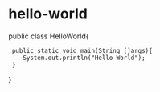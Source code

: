 # hello-world

public class HelloWorld{

     public static void main(String []args){
        System.out.println("Hello World");
     }
}
